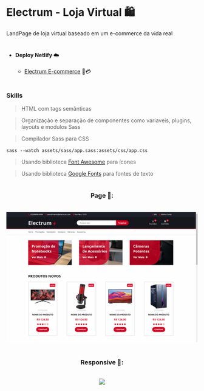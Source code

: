 # Electrum - Loja Virtual 🛍️

LandPage de loja virtual baseado em um e-commerce da vida real
#
* #### Deploy Netlify ☁️
    * [Electrum E-commerce](https://e-commerce-electrum-bn.netlify.app/) 🛒💳
#

### Skills

> HTML com tags semânticas

> Organização e separação de componentes como variaveis, plugins, layouts e modulos Sass

> Compilador Sass para CSS

```comando do terminal
sass --watch assets/sass/app.sass:assets/css/app.css
```

> Usando biblioteca [Font Awesome](https://cdnjs.com/libraries/font-awesome) para ícones

> Usando biblioteca [Google Fonts](https://fonts.google.com/about) para fontes de texto
#

<div align='center'>
<h3>Page 📑:</h3>
<br />
<img src="./assets/image/electrum.gif"/>
</div>

#

<div align='center'>
<h3>Responsive 📲:</h3>
<br />
<img src="./assets/image/electrummobile.gif"/>
</div>
